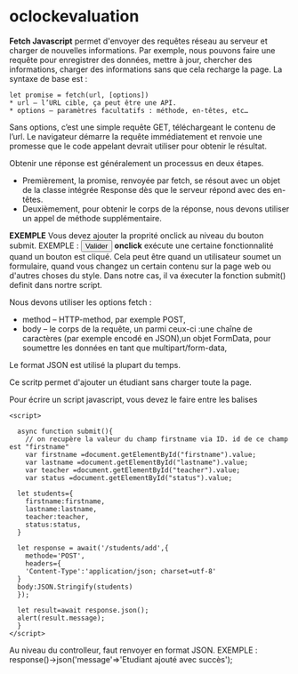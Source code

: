 # oclockevaluation


**Fetch Javascript** permet d'envoyer des requêtes réseau au serveur et charger de nouvelles informations. 
Par exemple, nous pouvons faire une requête pour enregistrer des données, mettre à jour, chercher des informations, charger des informations sans que cela recharge la page.
La syntaxe de base est : 
```
let promise = fetch(url, [options])
* url – l’URL cible, ça peut être une API.
* options – paramètres facultatifs : méthode, en-têtes, etc…
```
Sans options, c’est une simple requête GET, téléchargeant le contenu de l’url.
Le navigateur démarre la requête immédiatement et renvoie une promesse que le code appelant devrait utiliser pour obtenir le résultat.

Obtenir une réponse est généralement un processus en deux étapes.
* Premièrement, la promise, renvoyée par fetch, se résout avec un objet de la classe intégrée Response dès que le serveur répond avec des en-têtes.
* Deuxièmement, pour obtenir le corps de la réponse, nous devons utiliser un appel de méthode supplémentaire.

**EXEMPLE** 
Vous devez ajouter la proprité onclick au niveau du bouton submit. EXEMPLE : <button type="submit" onclick="submit()" class="btn btn-primary btn-block mt-5">Valider</button> **onclick** exécute une certaine fonctionnalité quand un bouton est cliqué. Cela peut être quand un utilisateur soumet un formulaire, quand vous changez un certain contenu sur la page web ou d'autres choses du style. Dans notre cas, il va éxecuter la fonction submit() definit dans nortre script.

Nous devons utiliser les options fetch :
* method – HTTP-method, par exemple POST,
* body – le corps de la requête, un parmi ceux-ci :une chaîne de caractères (par exemple encodé en JSON),un objet FormData, pour soumettre les données en tant que multipart/form-data,

Le format JSON est utilisé la plupart du temps.

Ce scritp permet d'ajouter un étudiant sans charger toute la page.

Pour écrire un script javascript, vous devez le faire entre les balises <script> et </script>

```
<script>
  
  async function submit(){
    // on recupère la valeur du champ firstname via ID. id de ce champ est "firstname"
    var firstname =document.getElementById("firstname").value;       
    var lastname =document.getElementById("lastname").value;  
    var teacher =document.getElementById("teacher").value; 
    var status =document.getElementById("status").value;
  
  let students={
    firstname:firstname,
    lastname:lastname,
    teacher:teacher,
    status:status,
  }
  
  let response = await('/students/add',{
    methode='POST',
    headers={
    'Content-Type':'application/json; charset=utf-8'
  }
  body:JSON.Stringify(students)
  });
  
  let result=await response.json();
  alert(result.message);
  }
</script>
```

Au niveau du controlleur, faut renvoyer en format JSON. EXEMPLE : response()->json('message'=>'Etudiant ajouté avec succès');
